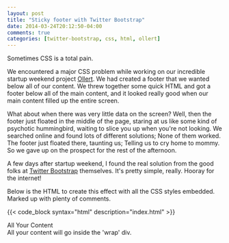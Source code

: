 ```yaml
---
layout: post
title: "Sticky footer with Twitter Bootstrap"
date: 2014-03-24T20:12:50-04:00
comments: true
categories: [twitter-bootstrap, css, html, ollert]
---
```


Sometimes CSS is a total pain.

We encountered a major CSS problem while working on our incredible startup weekend project [Ollert](//ollert.herokuapp.com). We had created a footer that we wanted below all of our content. We threw together some quick HTML and got a footer below all of the main content, and it looked really good when our main content filled up the entire screen.

What about when there was very little data on the screen? Well, then the footer just floated in the middle of the page, staring at us like some kind of psychotic hummingbird, waiting to slice you up when you're not looking. We searched online and found lots of different solutions; None of them worked. The footer just floated there, taunting us; Telling us to cry home to mommy. So we gave up on the prospect for the rest of the afternoon.

A few days after startup weekend, I found the real solution from the good folks at [Twitter Bootstrap](//getbootstrap.com/2.3.2/examples/sticky-footer.html) themselves. It's pretty simple, really. Hooray for the internet!

Below is the HTML to create this effect with all the CSS styles embedded. Marked up with plenty of comments.

{{< code_block syntax="html" description="index.html" >}}
<!DOCTYPE html>
<html lang="en" style="height: 100%;">
  <head>
    <link rel="stylesheet" href="http://netdna.bootstrapcdn.com/bootstrap/3.1.1/css/bootstrap.min.css">
  </head>
  <body style="height: 100%;">
    <div id="wrap" style="min-height: 100%; height: auto !important; height: 100%; margin: 0 auto -50px;">
      <!-- All your content goes inside wrap. -->
      <!-- The bottom margin must be negative the footer min-height -->
      <!-- Footer min-height is set to 50px in this case -->
      <div class="container">
        <div class="row">
          <div class="h1">
            All Your Content
          </div>
        </div>
        <div class="row">
          All your content will go inside the 'wrap' div.
        </div>
      </div>
      <div id="push" style="min-height: 50px;">
        <!-- This push node should be inside wrap and empty -->
        <!-- Min-height is equal to the min-height of the footer -->
      </div>
    </div>
  </body>
  <div id="footer" style="min-height: 50px;">
    <!-- Some sweet footer content -->
    <div class="container">
      <div class="small">
        Zowee, I've got a footer stuck to the bottom!
      </div>
    </div>
  </div>
</html>

{{< /code_block >}}

Div tag ids such as "wrap", "push", and "footer" can be whatever you want. The height of the footer can be adjusted to fit whatever content you want; I found that using `min-height` instead of `height` allowed my content to resize appropriately when wrapped. Styles should definitely be moved to a css file.
